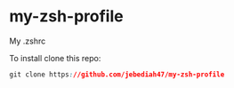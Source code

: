# my-zsh-profile
My .zshrc

To install clone this repo:
```css
git clone https://github.com/jebediah47/my-zsh-profile
```

